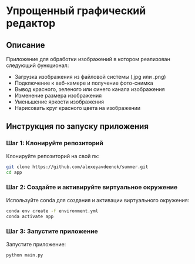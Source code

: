 # Упрощенный графический редактор

## Описание
Приложение для обработки изображений в котором реализован следующий функционал:
* Загрузка изображения из файловой системы (.jpg или .png)
* Подключение к веб-камере и получение фото-снимка
* Вывод красного, зеленого или синего канала изображения
* Изменение размера изображения 
* Уменьшение яркости изображения
* Нарисовать круг красного цвета на изображении

## Инструкция по запуску приложения

### Шаг 1: Клонируйте репозиторий

Клонируйте репозиторий на свой пк:

```sh
git clone https://github.com/alexeyavdeenok/summer.git
cd app
```

### Шаг 2: Создайте и активируйте виртуальное окружение
Используйте conda для создания и активации виртуального окружения:
```sh
conda env create -f environment.yml
conda activate app
```
### Шаг 3: Запустите приложение
Запустите приложение:
```sh
python main.py
```

